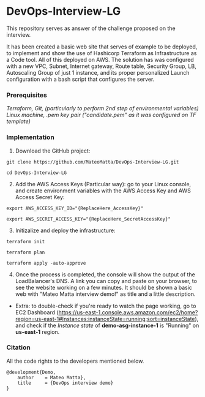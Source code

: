 # DevOps-Interview-LG
This repository serves as answer of the challenge proposed on the interview.

It has been created a basic web site that serves of example to be deployed, to implement and show the use of Hashicorp Terraform as Infrastructure as a Code tool. All of this deployed on AWS.
The solution has was configured with a new VPC, Subnet, Internet gateway, Route table, Security Group, LB, Autoscaling Group of just 1 instance, and its proper personalized Launch configuration with a bash script that configures the server.

### Prerequisites
*Terraform, Git, (particularly to perform 2nd step of environmental variables) Linux machine, .pem key pair ("candidate.pem" as it was configured on TF template)*

### Implementation
1. Download the GitHub project:

```git clone https://github.com/MateoMatta/DevOps-Interview-LG.git```
  
```cd DevOps-Interview-LG```
  
2. Add the AWS Access Keys (Particular way): go to your Linux console, and create environment variables with the AWS Access Key and AWS Access Secret Key:

```export AWS_ACCESS_KEY_ID="{ReplaceHere_AccessKey}"```
  
```export AWS_SECRET_ACCESS_KEY="{ReplaceHere_SecretAccessKey}"```
  
3. Initizalize and deploy the infrastructure:

```terraform init```
  
```terraform plan```
  
```terraform apply -auto-approve```
  
4. Once the process is completed, the console will show the output of the LoadBalancer's DNS. A link you can copy and paste on your browser, to see the website working on a few minutes.
  It should be shown a basic web with "Mateo Matta interview demo!" as title and a little description. 

- Extra: to double-check if you're ready to watch the page working, go to EC2 Dashboard (https://us-east-1.console.aws.amazon.com/ec2/home?region=us-east-1#Instances:instanceState=running;sort=instanceState), and check if the *Instance state* of **demo-asg-instance-1** is "Running" on **us-east-1** region.

### Citation
All the code rights to the developers mentioned below.

    @development{Demo,
        author    = Mateo Matta}, 
        title     = {DevOps interview demo}
    }
